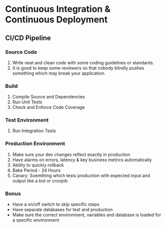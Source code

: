 # Continuous Integration & Continuous Deployment

## CI/CD Pipeline

### Source Code

1. Write neat and clean code with some coding guidelines or standards.
2. It is good to keep some reviewers so that nobody blindly pushes something which
may break your application.


### Build

1. Compile Source and Dependencies
2. Run Unit Tests
3. Check and Enforce Code Coverage

### Test Environment

1. Run Integration Tests

### Production Environment

1. Make sure your dev changes reflect exactly in production
2. Have alarms on errors, latency & key business metrics automatically
3. Ability to quickly rollback 
4. Bake Period - 24 Hours
5. Canary: Soemthing which tests production with expected input and output like a bot or cronjob

### Bonus

- Have a on/off switch to skip specific steps
- Have separate databases for test and production
- Make sure the correct environment, variables and database is loaded for a
specific environment


